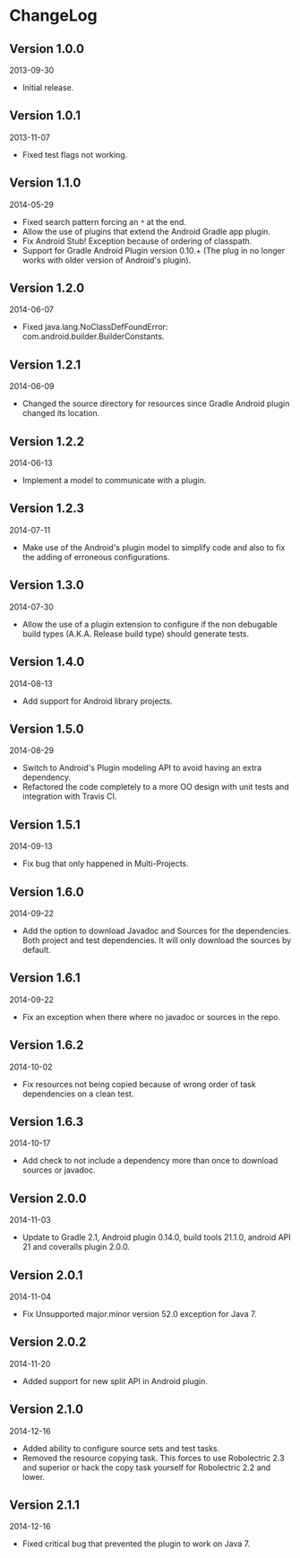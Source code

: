 ChangeLog
==========

Version 1.0.0
----------------------------
2013-09-30

- Initial release.

Version 1.0.1
----------------------------
2013-11-07

- Fixed test flags not working.

Version 1.1.0
-----------------------------
2014-05-29

- Fixed search pattern forcing an `*` at the end.
- Allow the use of plugins that extend the Android Gradle app plugin.
- Fix Android Stub! Exception because of ordering of classpath.
- Support for Gradle Android Plugin version 0.10.+ (The plug in no longer works with older version of Android's plugin).

Version 1.2.0
-----------------------------
2014-06-07

- Fixed java.lang.NoClassDefFoundError: com.android.builder.BuilderConstants.

Version 1.2.1
-----------------------------
2014-06-09

- Changed the source directory for resources since Gradle Android plugin changed its location.

Version 1.2.2
-----------------------------
2014-06-13

- Implement a model to communicate with a plugin.

Version 1.2.3
-----------------------------
2014-07-11

- Make use of the Android's plugin model to simplify code and also to fix the adding of erroneous configurations.

Version 1.3.0
-----------------------------
2014-07-30

- Allow the use of a plugin extension to configure if the non debugable build types (A.K.A. Release build type) should generate tests.

Version 1.4.0
-----------------------------
2014-08-13

- Add support for Android library projects.

Version 1.5.0
-----------------------------
2014-08-29

- Switch to Android's Plugin modeling API to avoid having an extra dependency.
- Refactored the code completely to a more OO design with unit tests and integration with Travis CI.

Version 1.5.1
-----------------------------
2014-09-13

- Fix bug that only happened in Multi-Projects.

Version 1.6.0
-----------------------------
2014-09-22

- Add the option to download Javadoc and Sources for the dependencies. Both project and test dependencies. It will only download the sources by default.

Version 1.6.1
-----------------------------
2014-09-22

- Fix an exception when there where no javadoc or sources in the repo.

Version 1.6.2
-----------------------------
2014-10-02

- Fix resources not being copied because of wrong order of task dependencies on a clean test.

Version 1.6.3
-----------------------------
2014-10-17

- Add check to not include a dependency more than once to download sources or javadoc.

Version 2.0.0
-----------------------------
2014-11-03

- Update to Gradle 2.1, Android plugin 0.14.0, build tools 21.1.0, android API 21 and coveralls plugin 2.0.0.

Version 2.0.1
-----------------------------
2014-11-04

- Fix Unsupported major.minor version 52.0 exception for Java 7.

Version 2.0.2
-----------------------------
2014-11-20

- Added support for new split API in Android plugin.

Version 2.1.0
-----------------------------
2014-12-16

- Added ability to configure source sets and test tasks.
- Removed the resource copying task. This forces to use Robolectric 2.3 and superior or hack the copy task yourself for Robolectric 2.2 and lower.

Version 2.1.1
-----------------------------
2014-12-16

- Fixed critical bug that prevented the plugin to work on Java 7.
